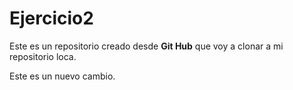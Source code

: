 # Ejercicio2

Este es un repositorio creado desde **Git Hub** que voy a clonar a mi repositorio loca.

Este es un nuevo cambio.
